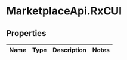 # MarketplaceApi.RxCUI

## Properties
Name | Type | Description | Notes
------------ | ------------- | ------------- | -------------


